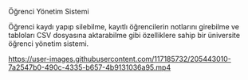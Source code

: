 Öğrenci Yönetim Sistemi


Öğrenci kaydı yapıp silebilme, kayıtlı öğrencilerin notlarını girebilme ve tabloları CSV dosyasına aktarabilme gibi özelliklere sahip bir üniversite öğrenci yönetim sistemi.


https://user-images.githubusercontent.com/117185732/205443010-7a2547b0-490c-4335-b657-4b9131036a95.mp4

